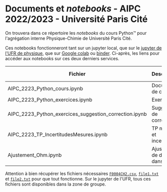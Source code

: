 # Documents et *notebooks* - AIPC 2022/2023 - Université Paris Cité

On trouvera dans ce répertoire les *notebooks* du cours Python™ pour l'agrégation interne Physique-Chimie de Université Paris Cité. 

Ces notebooks fonctionneront tant sur un jupyter local, que sur le [jupyter de l'UFR de physique](https://jupy.physique.univ-paris-diderot.fr), que sur [Google colab](colab.research.google.com/) ou [binder](mybinder.org/). Ci-après, les liens pour accéder aux notebooks sur ces deux derniers services. 

| Fichier | Description | sur colab | sur binder |
|---|---|---|---|
|AIPC_2223_Python_cours.ipynb|Document de cours|<a href="https://colab.research.google.com/github/tjbtjbtjb/Vrac/blob/main/AIPC2223/AIPC_2223_Python_cours.ipynb" ><img src="https://colab.research.google.com/img/colab_favicon_256px.png" height="20" alt="Google colab logo" /></a>|<a href="https://mybinder.org/v2/gh/tjbtjbtjb/Vrac/main?labpath=AIPC2223//AIPC_2223_Python_cours.ipynb"><img src="https://mybinder.readthedocs.io/en/latest/_static/favicon.png" height="20" alt="MyBinder logo" /></a>|
|AIPC_2223_Python_exercices.ipynb|Exercices|<a href="https://colab.research.google.com/github/tjbtjbtjb/Vrac/blob/main/AIPC2223/AIPC_2223_Python_exercices.ipynb" ><img src="https://colab.research.google.com/img/colab_favicon_256px.png" height="20" alt="Google colab logo" /></a>|<a href="https://mybinder.org/v2/gh/tjbtjbtjb/Vrac/main?labpath=AIPC2223/AIPC_2223_Python_exercices.ipynb"><img src="https://mybinder.readthedocs.io/en/latest/_static/favicon.png" height="20" alt="MyBinder logo" /></a>|
|AIPC_2223_Python_exercices_suggestion_correction.ipynb|Suggestion de correction|<a href="https://colab.research.google.com/github/tjbtjbtjb/Vrac/blob/main/AIPC2223/AIPC_2223_Python_exercices_suggestion_correction.ipynb" ><img src="https://colab.research.google.com/img/colab_favicon_256px.png" height="20" alt="Google colab logo" /></a>|<a href="https://mybinder.org/v2/gh/tjbtjbtjb/Vrac/main?labpath=AIPC2223/AIPC_2223_Python_exercices_suggestion_correction.ipynb"><img src="https://mybinder.readthedocs.io/en/latest/_static/favicon.png" height="20" alt="MyBinder logo" /></a>|
|AIPC_2223_TP_IncertitudesMesures.ipynb|TP mesure et incertitudes|<a href="https://colab.research.google.com/github/tjbtjbtjb/Vrac/blob/main/AIPC2223/AIPC_2223_TP_IncertitudesMesures.ipynb" ><img src="https://colab.research.google.com/img/colab_favicon_256px.png" height="20" alt="Google colab logo" /></a>|<a href="https://mybinder.org/v2/gh/tjbtjbtjb/Vrac/main?labpath=AIPC2223/AIPC_2223_TP_IncertitudesMesures.ipynb"><img src="https://mybinder.readthedocs.io/en/latest/_static/favicon.png" height="20" alt="MyBinder logo" /></a>|
|Ajustement_Ohm.ipynb|Ajustement de données dans le TP|<a href="https://colab.research.google.com/github/tjbtjbtjb/Vrac/blob/main/AIPC2223/Ajustement_Ohm.ipynb" ><img src="https://colab.research.google.com/img/colab_favicon_256px.png" height="20" alt="Google colab logo" /></a>|<a href="https://mybinder.org/v2/gh/tjbtjbtjb/Vrac/main?labpath=AIPC2223/Ajustement_Ohm.ipynb"><img src="https://mybinder.readthedocs.io/en/latest/_static/favicon.png" height="20" alt="MyBinder logo" /></a>|


Attention à bien récupérer les fichiers nécessaires [```F0004CH2.csv```](https://github.com/tjbtjbtjb/Vrac/blob/main/AIPC2223/F0004CH2.csv), [```file1.txt```](https://github.com/tjbtjbtjb/Vrac/blob/main/AIPC2223/file1.txt) et [```file2.txt```](https://github.com/tjbtjbtjb/Vrac/blob/main/AIPC2223/file2.txt) pour que tout fonctionne.
Sur le jupyter de l'UFR, tous ces fichiers sont disponibles dans la zone de groupe.
